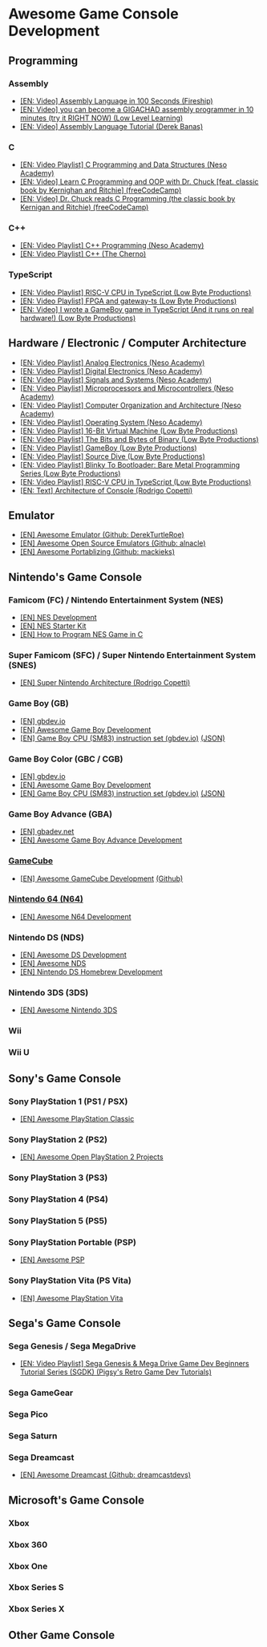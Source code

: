 # Awesome Game Console Development

## Programming

### Assembly

- [[EN: Video] Assembly Language in 100 Seconds (Fireship)](https://www.youtube.com/watch?v=4gwYkEK0gOk)
- [[EN: Video] you can become a GIGACHAD assembly programmer in 10 minutes (try it RIGHT NOW) (Low Level Learning)](https://www.youtube.com/watch?v=6S5KRJv-7RU)
- [[EN: Video] Assembly Language Tutorial (Derek Banas)](https://www.youtube.com/watch?v=ViNnfoE56V8)

### C

- [[EN: Video Playlist] C Programming and Data Structures (Neso Academy)](https://www.youtube.com/playlist?list=PLBlnK6fEyqRhX6r2uhhlubuF5QextdCSM)
- [[EN: Video] Learn C Programming and OOP with Dr. Chuck [feat. classic book by Kernighan and Ritchie] (freeCodeCamp)](https://www.youtube.com/watch?v=PaPN51Mm5qQ)
- [[EN: Video] Dr. Chuck reads C Programming (the classic book by Kernigan and Ritchie) (freeCodeCamp)](https://www.youtube.com/watch?v=j-_s8f5K30I)

### C++

- [[EN: Video Playlist] C++ Programming (Neso Academy)](https://www.youtube.com/playlist?list=PLBlnK6fEyqRh6isJ01MBnbNpV3ZsktSyS)
- [[EN: Video Playlist] C++ (The Cherno)](https://www.youtube.com/playlist?list=PLlrATfBNZ98dudnM48yfGUldqGD0S4FFb)

### TypeScript

- [[EN: Video Playlist] RISC-V CPU in TypeScript (Low Byte Productions)](https://www.youtube.com/playlist?list=PLP29wDx6QmW4sXTvFYgbHrLygqH8_oNEH)
- [[EN: Video Playlist] FPGA and gateway-ts (Low Byte Productions)](https://www.youtube.com/playlist?list=PLP29wDx6QmW7oI7nhYLic8qU6NX3k_EOz)
- [[EN: Video] I wrote a GameBoy game in TypeScript (And it runs on real hardware!) (Low Byte Productions)](https://www.youtube.com/watch?v=TIlx5nBnx-o)

## Hardware / Electronic / Computer Architecture

- [[EN: Video Playlist] Analog Electronics (Neso Academy)](https://www.youtube.com/playlist?list=PLBlnK6fEyqRiw-GZRqfnlVIBz9dxrqHJS)
- [[EN: Video Playlist] Digital Electronics (Neso Academy)](https://www.youtube.com/playlist?list=PLBlnK6fEyqRjMH3mWf6kwqiTbT798eAOm)
- [[EN: Video Playlist] Signals and Systems (Neso Academy)](https://www.youtube.com/playlist?list=PLBlnK6fEyqRhG6s3jYIU48CqsT5cyiDTO)
- [[EN: Video Playlist] Microprocessors and Microcontrollers (Neso Academy)](https://www.youtube.com/playlist?list=PLBlnK6fEyqRgyFCCgqdcBowmSp_BTKs4F)
- [[EN: Video Playlist] Computer Organization and Architecture (Neso Academy)](https://www.youtube.com/playlist?list=PLBlnK6fEyqRgLLlzdgiTUKULKJPYc0A4q)
- [[EN: Video Playlist] Operating System (Neso Academy)](https://www.youtube.com/playlist?list=PLBlnK6fEyqRiVhbXDGLXDk_OQAeuVcp2O)
- [[EN: Video Playlist] 16-Bit Virtual Machine (Low Byte Productions)](https://www.youtube.com/playlist?list=PLP29wDx6QmW5DdwpdwHCRJsEubS5NrQ9b)
- [[EN: Video Playlist] The Bits and Bytes of Binary (Low Byte Productions)](https://www.youtube.com/playlist?list=PLP29wDx6QmW47oPsNBFNEi_SYTOLDJXqQ)
- [[EN: Video Playlist] GameBoy (Low Byte Productions)](https://www.youtube.com/playlist?list=PLP29wDx6QmW6sfQpsO2qNfCGDaKCUJDSC)
- [[EN: Video Playlist] Source Dive (Low Byte Productions)](https://www.youtube.com/playlist?list=PLP29wDx6QmW4Mw8mgvP87Zk33LRcKA9bl)
- [[EN: Video Playlist] Blinky To Bootloader: Bare Metal Programming Series (Low Byte Productions)](https://www.youtube.com/playlist?list=PLP29wDx6QmW7HaCrRydOnxcy8QmW0SNdQ)
- [[EN: Video Playlist] RISC-V CPU in TypeScript (Low Byte Productions)](https://www.youtube.com/playlist?list=PLP29wDx6QmW4sXTvFYgbHrLygqH8_oNEH)
- [[EN: Text] Architecture of Console (Rodrigo Copetti)](https://www.copetti.org/writings/consoles)

## Emulator

- [[EN] Awesome Emulator (Github: DerekTurtleRoe)](https://github.com/DerekTurtleRoe/awesome-emulators)
- [[EN] Awesome Open Source Emulators (Github: alnacle)](https://github.com/alnacle/awesome-emulators)
- [[EN] Awesome Portablizing (Github: mackieks)](https://github.com/mackieks/awesome-portablizing)

## Nintendo's Game Console

### Famicom (FC) / Nintendo Entertainment System (NES)

- [[EN] NES Development](https://github.com/denisenepraunig/nes-development)
- [[EN] NES Starter Kit](https://github.com/igwgames/nes-starter-kit)
- [[EN] How to Program NES Game in C](https://nesdoug.com/)

### Super Famicom (SFC) / Super Nintendo Entertainment System (SNES)

- [[EN] Super Nintendo Architecture (Rodrigo Copetti)](https://www.copetti.org/writings/consoles/super-nintendo/)

### Game Boy (GB)

- [[EN] gbdev.io](https://gbdev.io/)
- [[EN] Awesome Game Boy Development](https://github.com/gbdev/awesome-gbdev)
- [[EN] Game Boy CPU (SM83) instruction set (gbdev.io)](https://gbdev.io/gb-opcodes/optables) [(JSON)](https://gbdev.io/gb-opcodes/Opcodes.json)

### Game Boy Color (GBC / CGB)

- [[EN] gbdev.io](https://gbdev.io/)
- [[EN] Awesome Game Boy Development](https://github.com/gbdev/awesome-gbdev)
- [[EN] Game Boy CPU (SM83) instruction set (gbdev.io)](https://gbdev.io/gb-opcodes/optables) [(JSON)](https://gbdev.io/gb-opcodes/Opcodes.json)

### Game Boy Advance (GBA)

- [[EN] gbadev.net](https://gbadev.net/)
- [[EN] Awesome Game Boy Advance Development](https://github.com/gbadev-org/awesome-gbadev)

### [GameCube](https://en.wikipedia.org/wiki/GameCube)

- [[EN] Awesome GameCube Development](https://gamecube.dev/) [(Github)](https://github.com/command-tab/awesome-gamecube-development)

### [Nintendo 64 (N64)](https://en.wikipedia.org/wiki/Nintendo_64)

- [[EN] Awesome N64 Development](https://github.com/command-tab/awesome-n64-development)

### Nintendo DS (NDS)

- [[EN] Awesome DS Development](https://github.com/asiekierka/awesome-dsdev)
- [[EN] Awesome NDS](https://github.com/ninjaraven/awesome-nds)
- [[EN] Nintendo DS Homebrew Development](https://github.com/jdriselvato/NDS-Homebrew-Development)

### Nintendo 3DS (3DS)

- [[EN] Awesome Nintendo 3DS](https://github.com/kuragehimekurara1/Awesome-Nintendo-3DS)

### Wii

### Wii U

## Sony's Game Console

### Sony PlayStation 1 (PS1 / PSX)

- [[EN] Awesome PlayStation Classic](https://github.com/WillemRB/awesome-playstation-classic)

### Sony PlayStation 2 (PS2)

- [[EN] Awesome Open PlayStation 2 Projects](https://github.com/terremoth/awesome-ps2)

### Sony PlayStation 3 (PS3)

### Sony PlayStation 4 (PS4)

### Sony PlayStation 5 (PS5)

### Sony PlayStation Portable (PSP)

- [[EN] Awesome PSP](https://github.com/normanbon/awesome-psp)

### Sony PlayStation Vita (PS Vita)

- [[EN] Awesome PlayStation Vita](https://github.com/MuxaJlbl4/Awesome-PlayStation-Vita)

## Sega's Game Console

### Sega Genesis / Sega MegaDrive

- [[EN: Video Playlist] Sega Genesis & Mega Drive Game Dev Beginners Tutorial Series (SGDK) (Pigsy's Retro Game Dev Tutorials)](https://www.youtube.com/playlist?list=PL1xqkpO_SvY2_rSwHTBIBxXMqmek--GAb)

### Sega GameGear

### Sega Pico

### Sega Saturn

### Sega Dreamcast

- [[EN] Awesome Dreamcast (Github: dreamcastdevs)](https://github.com/dreamcastdevs/awesome-dreamcast)

## Microsoft's Game Console

### Xbox

### Xbox 360

### Xbox One

### Xbox Series S

### Xbox Series X

## Other Game Console

